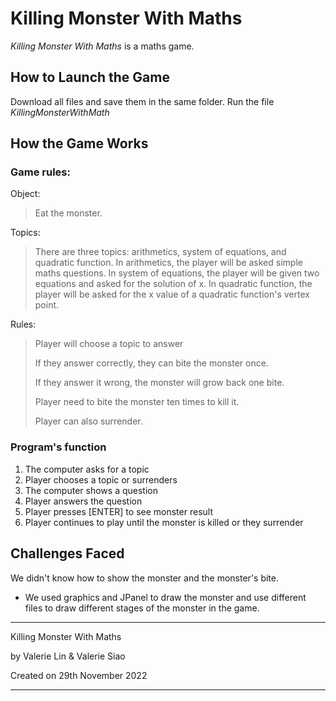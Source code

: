 # Killing Monster With Maths

*Killing Monster With Maths* is a maths game. 

## **How to Launch the Game**
Download all files and save them in the same folder. Run the file *KillingMonsterWithMath* 

## **How the Game Works**
### **Game rules:** 
Object: 

> Eat the monster. 

Topics: 

> There are three topics: arithmetics, system of equations, and quadratic function. In arithmetics, the player will be asked simple maths questions. In system of equations, the player will be given two equations and asked for the solution of x. In quadratic function, the player will be asked for the x value of a quadratic function's vertex point. 

Rules: 

> Player will choose a topic to answer 
> 
> If they answer correctly, they can bite the monster once.   
> 
> If they answer it wrong, the monster will grow back one bite.  
> 
> Player need to bite the monster ten times to kill it. 
>
> Player can also surrender. 

### **Program's function**
1. The computer asks for a topic
2. Player chooses a topic or surrenders
3. The computer shows a question 
4. Player answers the question 
5. Player presses \[ENTER] to see monster result 
6. Player continues to play until the monster is killed or they surrender

## **Challenges Faced**

We didn't know how to show the monster and the monster's bite. 
 - We used graphics and JPanel to draw the monster and use different files to draw different stages of the monster in the game. 

---
Killing Monster With Maths

by Valerie Lin & Valerie Siao

Created on 29th November 2022 

--- 
